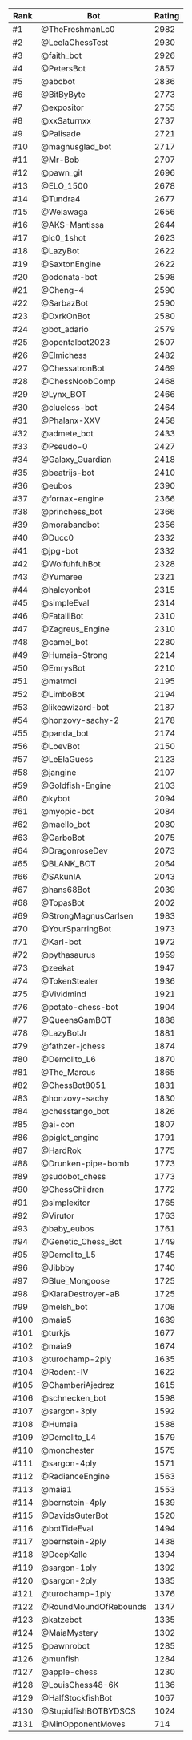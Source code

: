 Rank|Bot|Rating
---|---|---
#1|@TheFreshmanLc0|2982
#2|@LeelaChessTest|2930
#3|@faith_bot|2926
#4|@PetersBot|2857
#5|@abcbot|2836
#6|@BitByByte|2773
#7|@expositor|2755
#8|@xxSaturnxx|2737
#9|@Palisade|2721
#10|@magnusglad_bot|2717
#11|@Mr-Bob|2707
#12|@pawn_git|2696
#13|@ELO_1500|2678
#14|@Tundra4|2677
#15|@Weiawaga|2656
#16|@AKS-Mantissa|2644
#17|@lc0_1shot|2623
#18|@LazyBot|2622
#19|@SaxtonEngine|2622
#20|@odonata-bot|2598
#21|@Cheng-4|2590
#22|@SarbazBot|2590
#23|@DxrkOnBot|2580
#24|@bot_adario|2579
#25|@opentalbot2023|2507
#26|@Elmichess|2482
#27|@ChessatronBot|2469
#28|@ChessNoobComp|2468
#29|@Lynx_BOT|2466
#30|@clueless-bot|2464
#31|@Phalanx-XXV|2458
#32|@admete_bot|2433
#33|@Pseudo-0|2427
#34|@Galaxy_Guardian|2418
#35|@beatrijs-bot|2410
#36|@eubos|2390
#37|@fornax-engine|2366
#38|@princhess_bot|2366
#39|@morabandbot|2356
#40|@Ducc0|2332
#41|@jpg-bot|2332
#42|@WolfuhfuhBot|2328
#43|@Yumaree|2321
#44|@halcyonbot|2315
#45|@simpleEval|2314
#46|@FataliiBot|2310
#47|@Zagreus_Engine|2310
#48|@camel_bot|2280
#49|@Humaia-Strong|2214
#50|@EmrysBot|2210
#51|@matmoi|2195
#52|@LimboBot|2194
#53|@likeawizard-bot|2187
#54|@honzovy-sachy-2|2178
#55|@panda_bot|2174
#56|@LoevBot|2150
#57|@LeElaGuess|2123
#58|@jangine|2107
#59|@Goldfish-Engine|2103
#60|@kybot|2094
#61|@myopic-bot|2084
#62|@maello_bot|2080
#63|@GarboBot|2075
#64|@DragonroseDev|2073
#65|@BLANK_BOT|2064
#66|@SAkunIA|2043
#67|@hans68Bot|2039
#68|@TopasBot|2002
#69|@StrongMagnusCarlsen|1983
#70|@YourSparringBot|1973
#71|@Karl-bot|1972
#72|@pythasaurus|1959
#73|@zeekat|1947
#74|@TokenStealer|1936
#75|@Vividmind|1921
#76|@potato-chess-bot|1904
#77|@QueensGamBOT|1888
#78|@LazyBotJr|1881
#79|@fathzer-jchess|1874
#80|@Demolito_L6|1870
#81|@The_Marcus|1865
#82|@ChessBot8051|1831
#83|@honzovy-sachy|1830
#84|@chesstango_bot|1826
#85|@ai-con|1807
#86|@piglet_engine|1791
#87|@HardRok|1775
#88|@Drunken-pipe-bomb|1773
#89|@sudobot_chess|1773
#90|@ChessChildren|1772
#91|@simplexitor|1765
#92|@Virutor|1763
#93|@baby_eubos|1761
#94|@Genetic_Chess_Bot|1749
#95|@Demolito_L5|1745
#96|@Jibbby|1740
#97|@Blue_Mongoose|1725
#98|@KlaraDestroyer-aB|1725
#99|@melsh_bot|1708
#100|@maia5|1689
#101|@turkjs|1677
#102|@maia9|1674
#103|@turochamp-2ply|1635
#104|@Rodent-IV|1622
#105|@ChamberiAjedrez|1615
#106|@schnecken_bot|1598
#107|@sargon-3ply|1592
#108|@Humaia|1588
#109|@Demolito_L4|1579
#110|@monchester|1575
#111|@sargon-4ply|1571
#112|@RadianceEngine|1563
#113|@maia1|1553
#114|@bernstein-4ply|1539
#115|@DavidsGuterBot|1520
#116|@botTideEval|1494
#117|@bernstein-2ply|1438
#118|@DeepKalle|1394
#119|@sargon-1ply|1392
#120|@sargon-2ply|1385
#121|@turochamp-1ply|1376
#122|@RoundMoundOfRebounds|1347
#123|@katzebot|1335
#124|@MaiaMystery|1302
#125|@pawnrobot|1285
#126|@munfish|1284
#127|@apple-chess|1230
#128|@LouisChess48-6K|1136
#129|@HalfStockfishBot|1067
#130|@StupidfishBOTBYDSCS|1024
#131|@MinOpponentMoves|714
